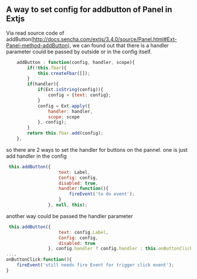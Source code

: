 ## A way to set config for addbutton of Panel in Extjs

Via read source code of addButton(http://docs.sencha.com/extjs/3.4.0/source/Panel.html#Ext-Panel-method-addButton), we can found out that there is a 
handler parameter could be passed by outside or in the config itself.
````javascript
    addButton : function(config, handler, scope){
        if(!this.fbar){
            this.createFbar([]);
        }
        if(handler){
            if(Ext.isString(config)){
                config = {text: config};
            }
            config = Ext.apply({
                handler: handler,
                scope: scope
            }, config);
        }
        return this.fbar.add(config);
    },

````
so there are 2 ways to set the handler for buttons on the pannel.
one is just add handler in the config
````javascript
 this.addButton({
                    text: Label,
                    Config: config,
                    disabled: true,
					handler:function(){
						fireEvent('to do event');
					}
                }, null, this);
````

another way could be passed the handler parameter

````javascript
 this.addButton({
                    text: config.Label,
                    Config: config,
                    disabled: true
                }, config.handler ? config.handler : this.onButtonClick, this);
...,
onButtonClick:function(){
	fireEvent('still needs fire Event for trigger click event');
}

````